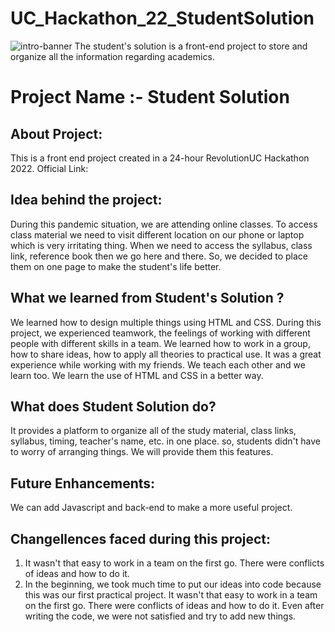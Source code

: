 # UC_Hackathon_22_StudentSolution
![intro-banner](https://user-images.githubusercontent.com/71840834/155874461-d08cdb30-0280-4f05-8ddd-04add5e43422.jpg)
The student's solution is a front-end project to store and organize all the information regarding academics.
# Project Name :- Student Solution

## About Project:
This is a front end project created in a 24-hour RevolutionUC Hackathon 2022.
Official Link: 

## Idea behind the project:
During this pandemic situation, we are attending online classes. To access class material we need to visit different location on our phone or laptop which is very irritating thing. When we need to access the syllabus, class link, reference book then we go here and there. So, we decided to place them on one page to make the student's life better.

## What we learned from Student's Solution ?
We learned how to design multiple things using HTML and CSS. During this project, we experienced teamwork, the feelings of working with different people with different skills in a team. We learned how to work in a group, how to share ideas, how to apply all theories to practical use. It was a great experience while working with my friends. We teach each other and we learn too. We learn the use of HTML and CSS in a better way.
## What does Student Solution do?
It provides a platform to organize all of the study material, class links, syllabus, timing, teacher's name, etc. in one place. so, students didn't have to worry of arranging things. We will provide them this features.
## Future Enhancements:
We can add Javascript and back-end to make a more useful project.
## Changellences faced during this project:
1. It wasn't that easy to work in a team on the first go. There were conflicts of ideas and how to do it.
2. In the beginning, we took much time to put our ideas into code because this was our first practical project. It wasn't that easy to work in a team on the first go. There were conflicts of ideas and how to do it. Even after writing the code, we were not satisfied and try to add new things.

